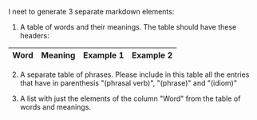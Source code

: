 I neet to generate 3 separate markdown elements:

1. A table of words and their meanings. The table should have these headers:

| Word | Meaning | Example 1 | Example 2 |
| ---- | ------- | --------- | --------- |

2. A separate table of phrases. Please include in this table all the entries that have in parenthesis "(phrasal verb)", "(phrase)" and "(idiom)"

3. A list with just the elements of the column "Word" from the table of words and meanings.
